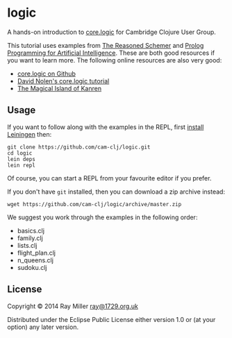 # logic

A hands-on introduction to [core.logic](https://github.com/clojure/core.logic) for
Cambridge Clojure User Group.

This tutorial uses examples from [The Reasoned Schemer](http://mitpress.mit.edu/books/reasoned-schemer)
and [Prolog Programming for Artificial Intelligence](http://books.google.co.uk/books/about/Prolog_Programming_for_Artificial_Intell.html?id=-15su78YRj8C). These are both good resources if you want to learn more. The following online resources are also very good:

* [core.logic on Github](https://github.com/clojure/core.logic)
* [David Nolen's core.logic tutorial](https://github.com/swannodette/logic-tutorial)
* [The Magical Island of Kanren](http://objectcommando.com/blog/2011/11/04/the-magical-island-of-kanren-core-logic-intro-part-1/)

## Usage

If you want to follow along with the examples in the REPL, first [install Leiningen](http://leiningen.org/#install) then:

    git clone https://github.com/cam-clj/logic.git
    cd logic
    lein deps
    lein repl

Of course, you can start a REPL from your favourite editor if you
prefer.

If you don't have `git` installed, then you can download a zip
archive instead:

    wget https://github.com/cam-clj/logic/archive/master.zip

We suggest you work through the examples in the following order:

* basics.clj
* family.clj
* lists.clj
* flight_plan.clj
* n_queens.clj
* sudoku.clj

## License

Copyright © 2014 Ray Miller <ray@1729.org.uk>

Distributed under the Eclipse Public License either version 1.0 or (at
your option) any later version.
